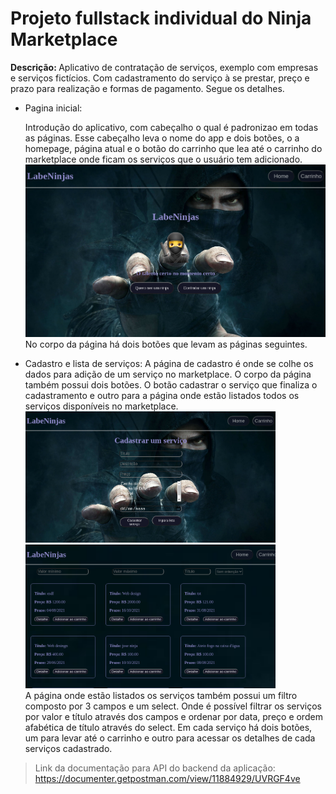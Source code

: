 <!DOCTYPE html>
<html>
<head>
</head>

<body>
	<h1>Projeto fullstack individual do Ninja Marketplace</h1>
	<b>Descrição: </b>Aplicativo de contratação de serviços, exemplo com empresas e serviços fictícios. Com cadastramento do serviço à se prestar, preço e prazo para realização e formas de pagamento. Segue os detalhes.
	<ul>
		<li>Pagina inicial:<p>Introdução do aplicativo, com cabeçalho o qual é padronizao em todas as páginas. Esse cabeçalho leva o nome do app e dois botões, o a homepage, página atual e o botão do carrinho que lea até o carrinho do marketplace onde ficam os serviços que o usuário tem adicionado.<br>
		<img src="readmeImg/home.png" width="500"><br>
		No corpo da página há dois botões que levam as páginas seguintes.</p>
		</li>
		<li>Cadastro e lista de serviços:
		A página de cadastro é onde se colhe os dados para adição de um serviço no marketplace. O corpo da página também possui dois botões. O botão cadastrar o serviço que finaliza o cadastramento e outro para a página onde estão listados todos os serviços disponíveis no marketplace.<br>
		<img src="readmeImg/cadastro.png" width="400">
		<img src="readmeImg/lista.png" width="400"><br>
		A página onde estão listados os serviços também possui um filtro composto por 3 campos e um select. Onde é possível filtrar os serviços por valor e título através dos campos e ordenar por data, preço e ordem afabética de título através do select. Em cada serviço há dois botões, um para levar até o carrinho e outro para acessar os detalhes de cada serviços cadastrado.</li>
	</ul>
</body>
</html>

> Link da documentação para API do backend da aplicação: https://documenter.getpostman.com/view/11884929/UVRGF4ve
